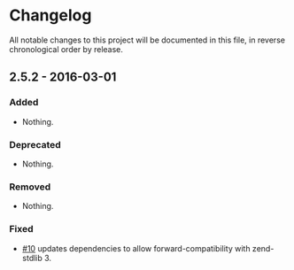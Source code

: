 # Changelog

All notable changes to this project will be documented in this file, in reverse chronological order by release.

## 2.5.2 - 2016-03-01

### Added

- Nothing.

### Deprecated

- Nothing.

### Removed

- Nothing.

### Fixed

- [#10](https://github.com/zendframework/zend-progressbar/pull/10) updates
  dependencies to allow forward-compatibility with zend-stdlib 3.
